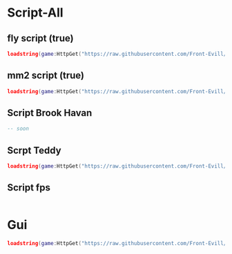 # Script-All

## fly script (true)

```lua
loadstring(game:HttpGet("https://raw.githubusercontent.com/Front-Evill/Script-Hub/refs/heads/main/Fly.lua.txt"))()
```

## mm2 script (true) 

```lua
loadstring(game:HttpGet("https://raw.githubusercontent.com/Front-Evill/Script-Hub/refs/heads/main/F-150.lua"))()
```
## Script Brook Havan

```lua
-- soon
```

## Scrpt Teddy 

```lua
loadstring(game:HttpGet("https://raw.githubusercontent.com/Front-Evill/Script-Hub/refs/heads/main/Teddy.luau"))()
```

## Script fps
```lus

```
# Gui

```lua
loadstring(game:HttpGet("https://raw.githubusercontent.com/Front-Evill/Script-Hub/refs/heads/main/GUI/index.lua"))()
```
